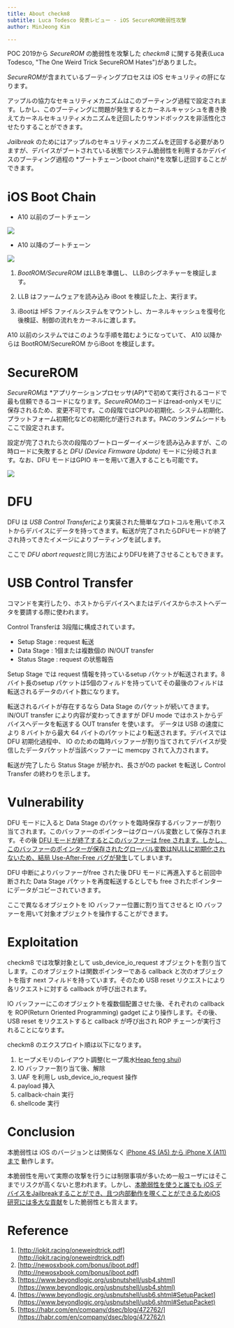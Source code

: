 ```yaml
---
title: About checkm8 
subtitle: Luca Todesco 発表レビュー - iOS SecureROM脆弱性攻撃
author: MinJeong Kim 

---
```


POC 2019から *SecureROM* の脆弱性を攻撃した *checkm8* に関する発表(Luca Todesco, "The One Weird Trick SecureROM Hates")がありました。 

*SecureROM*が含まれているブーティングプロセスは iOS セキュリティの肝になります。

アップルの協力なセキュリティメカニズムはこのブーティング過程で設定されます。しかし、このブーティングに問題が発生するとカーネルキャッシュを書き換えてカーネルセキュリティメカニズムを迂回したりサンドボックスを非活性化させたりすることができます。

*Jailbreak* のためにはアップルのセキュリティメカニズムを迂回する必要がありますが、デバイスがブートされている状態でシステム脆弱性を利用するかデバイスのブーティング過程の *ブートチェーン(boot chain)*を攻撃し迂回することができます。

# iOS Boot Chain

- A10 以前のブートチェーン

![](https://user-images.githubusercontent.com/39076499/69136160-b18c7f80-0afd-11ea-8e09-03244df8af82.png)

- A10 以降のブートチェーン

![](https://user-images.githubusercontent.com/39076499/69136368-1516ad00-0afe-11ea-9439-6ac6458450f5.png)

1) *BootROM/SecureROM* はLLBを準備し、 LLBのシグネチャーを検証します。

2) LLB はファームウェアを読み込み iBoot を検証した上、実行ます。

3) iBootは HFS ファイルシステムをマウントし、カーネルキャッシュを復号化後検証、制御の流れをカーネルに渡します。

A10 以前のシステムではこのような手順を踏むようになっていて、 A10 以降からは BootROM/SecureROM からiBoot を検証します。

# SecureROM

*SecureROM*は *アプリケーションプロセッサ(AP)*で初めて実行されるコードで最も信頼できるコードになります。*SecureROM*のコードはread-onlyメモリに保存されるため、変更不可です。この段階ではCPUの初期化、システム初期化、プラットフォーム初期化などの初期化が遂行されます。PACのランダムシードもここで設定されます。

設定が完了されたら次の段階のブートローダーイメージを読み込みますが、この時ロードに失敗すると *DFU (Device Firmware Update)* モードに分岐されます。なお、DFU モードはGPIO キーを用いて進入することも可能です。

![](https://user-images.githubusercontent.com/39076499/69136708-ae45c380-0afe-11ea-98d4-a62b70eb081d.png)

# DFU

DFU は *USB Control Transfer*により実装された簡単なプロトコルを用いてホストからデバイスにデータを持ってきます。転送が完了されたらDFUモードが終了され持ってきたイメージによりブーティングを試します。

ここで *DFU abort request*と同じ方法によりDFUを終了させることもできます。


# USB Control Transfer

コマンドを実行したり、ホストからデバイスへまたはデバイスからホストへデータを要請する際に使われます。

Control Transferは 3段階に構成されています。

- Setup Stage : request 転送
- Data Stage : 1個または複数個の IN/OUT transfer
- Status Stage : request の状態報告

Setup Stage では request 情報を持っているsetup パケットが転送されます。8バイト長のsetup パケットは5個のフィルドを持っていてその最後のフィルドは転送されるデータのバイト数になります。

転送されるバイトが存在するなら Data Stage のパケットが続いてきます。 IN/OUT transfer により内容が変わってきますが DFU mode ではホストからデバイスへデータを転送する OUT transfer を使います。 データは USB の速度により 8 バイトから最大 64 バイトのパケットにより転送されます。デバイスでは DFU 初期化過程中、 IO のための臨時バッファーが割り当てされてデバイスが受信したデータパケットが当該ベッファーに memcpy されて入力されます。

転送が完了したら Status Stage が続かれ、長さが0の packet を転送し Control Transfer の終わりを示します。


# Vulnerability

DFU モードに入ると Data Stage のパケットを臨時保存するバッファーが割り当てされます。このバッファーのポインターはグローバル変数として保存されます。その後 <u>DFU モードが終了するとこのバッファーは free されます。しかし、このバッファーのポインターが保存されたグローバル変数はNULLに初期化されないため、結局 Use-After-Free バグが発生</u>してしまいます。

DFU 中断によりバッファーがfree された後 DFU モードに再進入すると前回中断された Data Stage パケットを再度転送するとしでも free されたポインターにデータがコピーされていきます。

ここで異なるオブジェクトを IO バッファー位置に割り当てさせると IO バッファーを用いて対象オブジェクトを操作することができます。

# Exploitation

checkm8 では攻撃対象として usb_device_io_request オブジェクトを割り当てします。このオブジェクトは関数ポインターである callback と次のオブジェクトを指す next フィルドを持っています。そのため USB reset リクエストにより各リクエストに対する callback が呼び出されます。

IO バッファーにこのオブジェクトを複数個配置させた後、それぞれの callback を ROP(Return Oriented Programming) gadget により操作します。その後、 USB reset をリクエストすると callback が呼び出され ROP チェーンが実行されることになります。

checkm8 のエクスプロイト順は以下になります。

1. ヒープメモリのレイアウト調整(ヒープ風水[Heap feng shui](https://en.wikipedia.org/wiki/Heap_feng_shui))
2. IO バッファー割り当て後、解除
3. UAF を利用し usb_device_io_request 操作
4. payload 挿入
5. callback-chain 実行
6. shellcode 実行

# Conclusion

本脆弱性は iOS のバージョンとは関係なく <u>iPhone 4S (A5) から iPhone X (A11) まで</u> 動作します。

本脆弱性を用いて実際の攻撃を行うには制限事項が多いため一般ユーザにはそこまでリスクが高くないと思われます。しかし、<u>本脆弱性を使うと誰でも iOS デバイスをJailbreakすることができ、且つ内部動作を覗くことができるためiOS 研究には多大な貢献</u>をした脆弱性とも言えます。

# Reference

1. [http://iokit.racing/oneweirdtrick.pdf](http://iokit.racing/oneweirdtrick.pdf)
2. [http://newosxbook.com/bonus/iboot.pdf](http://newosxbook.com/bonus/iboot.pdf)
3. [https://www.beyondlogic.org/usbnutshell/usb4.shtml](https://www.beyondlogic.org/usbnutshell/usb4.shtml)
4. [https://www.beyondlogic.org/usbnutshell/usb6.shtml#SetupPacket](https://www.beyondlogic.org/usbnutshell/usb6.shtml#SetupPacket)
5. [https://habr.com/en/company/dsec/blog/472762/](https://habr.com/en/company/dsec/blog/472762/)


